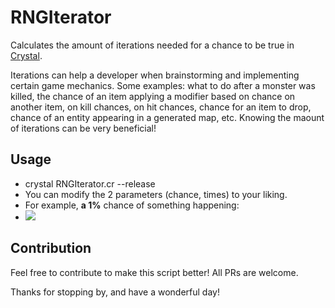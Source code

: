 # RNGIterator

Calculates the amount of iterations needed for a chance to be true in [Crystal](https://crystal-lang.org/).

Iterations can help a developer when brainstorming and implementing certain game mechanics. Some examples: what to do after a monster was killed, the chance of an item applying a modifier based on chance on another item, on kill chances, on hit chances, chance for an item to drop, chance of an entity appearing in a generated map, etc. Knowing the maount of iterations can be very beneficial!


## Usage
 - crystal RNGIterator.cr --release
 - You can modify the 2 parameters (chance, times) to your liking.
 - For example, **a 1%** chance of something happening:
 - ![](https://i.gyazo.com/3f64dfcac799e5756c9993871069bded.png)

## Contribution

Feel free to contribute to make this script better! All PRs are welcome.

Thanks for stopping by, and have a wonderful day!
